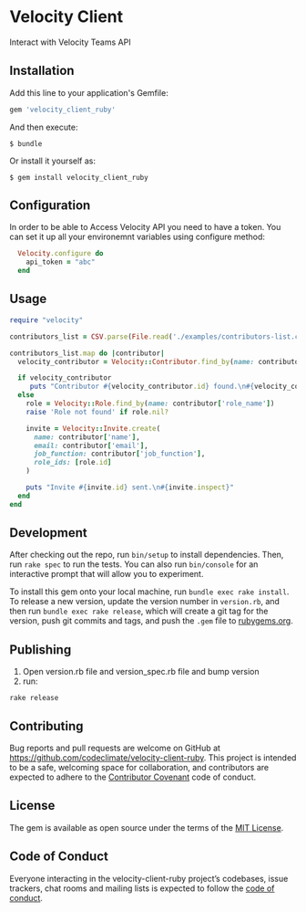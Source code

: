 # Velocity Client

Interact with Velocity Teams API

## Installation

Add this line to your application's Gemfile:

```ruby
gem 'velocity_client_ruby'
```

And then execute:

    $ bundle

Or install it yourself as:

    $ gem install velocity_client_ruby

## Configuration

In order to be able to Access Velocity API you need to have a token.
You can set it up all your environemnt variables using configure method:

```ruby
  Velocity.configure do
    api_token = "abc"
  end
```

## Usage

```ruby
require "velocity"

contributors_list = CSV.parse(File.read('./examples/contributors-list.csv'), headers: true)

contributors_list.map do |contributor|
  velocity_contributor = Velocity::Contributor.find_by(name: contributor['name'])

  if velocity_contributor
     puts "Contributor #{velocity_contributor.id} found.\n#{velocity_contributor.inspect}"
  else
    role = Velocity::Role.find_by(name: contributor['role_name'])
    raise 'Role not found' if role.nil?

    invite = Velocity::Invite.create(
      name: contributor['name'],
      email: contributor['email'],
      job_function: contributor['job_function'],
      role_ids: [role.id]
    )

    puts "Invite #{invite.id} sent.\n#{invite.inspect}"
  end
end
```

## Development

After checking out the repo, run `bin/setup` to install dependencies. Then, run `rake spec` to run the tests. You can also run `bin/console` for an interactive prompt that will allow you to experiment.

To install this gem onto your local machine, run `bundle exec rake install`. To release a new version, update the version number in `version.rb`, and then run `bundle exec rake release`, which will create a git tag for the version, push git commits and tags, and push the `.gem` file to [rubygems.org](https://rubygems.org).


## Publishing

1. Open version.rb file and version_spec.rb file and bump version
2. run:

```
rake release
```

## Contributing

Bug reports and pull requests are welcome on GitHub at https://github.com/codeclimate/velocity-client-ruby. This project is intended to be a safe, welcoming space for collaboration, and contributors are expected to adhere to the [Contributor Covenant](http://contributor-covenant.org) code of conduct.

## License

The gem is available as open source under the terms of the [MIT License](https://opensource.org/licenses/MIT).

## Code of Conduct

Everyone interacting in the velocity-client-ruby project’s codebases, issue trackers, chat rooms and mailing lists is expected to follow the [code of conduct](https://github.com/[USERNAME]/velocity_client_ruby/blob/master/CODE_OF_CONDUCT.md).
